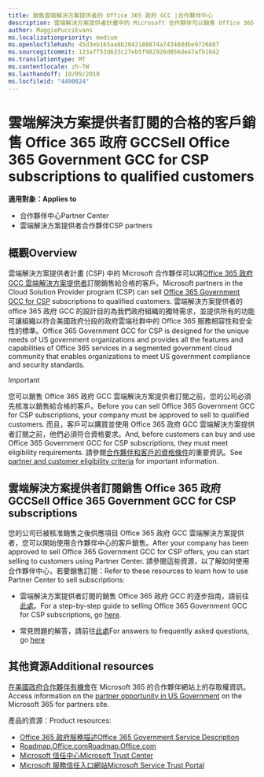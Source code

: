 ```yaml
---
title: 銷售雲端解決方案提供者的 Office 365 政府 GCC |合作夥伴中心
description: 雲端解決方案提供者計畫中的 Microsoft 合作夥伴可以銷售 Office 365 政府 GCC 雲端解決方案提供者訂閱給合格的客戶。 雲端解決方案提供者的 office 365 政府 GCC 的設計目的是為美國政府和政府約聘人員存取各級職權的雲端生產力服務套件，並包含狀態、 本機、 部落、 聯邦平民，和聯邦防禦機構。
author: MaggiePucciEvans
ms.localizationpriority: medium
ms.openlocfilehash: 45d3eb165aa6b2042180874a74340ddbe9726807
ms.sourcegitcommit: 123a7f53d633c27eb5f982926d856de47afb1042
ms.translationtype: MT
ms.contentlocale: zh-TW
ms.lasthandoff: 10/09/2018
ms.locfileid: "4490024"
---
```

# <a name="sell-office-365-government-gcc-for-csp-subscriptions-to-qualified-customers"></a><span data-ttu-id="334f3-104">雲端解決方案提供者訂閱的合格的客戶銷售 Office 365 政府 GCC</span><span class="sxs-lookup"><span data-stu-id="334f3-104">Sell Office 365 Government GCC for CSP subscriptions to qualified customers</span></span>

**<span data-ttu-id="334f3-105">適用對象：</span><span class="sxs-lookup"><span data-stu-id="334f3-105">Applies to</span></span>**

-  <span data-ttu-id="334f3-106">合作夥伴中心</span><span class="sxs-lookup"><span data-stu-id="334f3-106">Partner Center</span></span>
-  <span data-ttu-id="334f3-107">雲端解決方案提供者合作夥伴</span><span class="sxs-lookup"><span data-stu-id="334f3-107">CSP partners</span></span>


## <a name="overview"></a><span data-ttu-id="334f3-108">概觀</span><span class="sxs-lookup"><span data-stu-id="334f3-108">Overview</span></span>

<span data-ttu-id="334f3-109">雲端解決方案提供者計畫 (CSP) 中的 Microsoft 合作夥伴可以將[Office 365 政府 GCC 雲端解決方案提供者](https://www.microsoft.com/microsoft-365/partners/governmentforCSP)訂閱銷售給合格的客戶。</span><span class="sxs-lookup"><span data-stu-id="334f3-109">Microsoft partners in the Cloud Solution Provider program (CSP) can sell [Office 365 Government GCC for CSP](https://www.microsoft.com/microsoft-365/partners/governmentforCSP) subscriptions to qualified customers.</span></span> <span data-ttu-id="334f3-110">雲端解決方案提供者的 office 365 政府 GCC 的設計目的為我們政府組織的獨特需求，並提供所有的功能可讓組織以符合美國政府分段的政府雲端社群中的 Office 365 服務相容性和安全性的標準。</span><span class="sxs-lookup"><span data-stu-id="334f3-110">Office 365 Government GCC for CSP is designed for the unique needs of US government organizations and provides all the features and capabilities of Office 365 services in a segmented government cloud community that enables organizations to meet US government compliance and security standards.</span></span> 

>[!IMPORTANT] 
><span data-ttu-id="334f3-111">您可以銷售 Office 365 政府 GCC 雲端解決方案提供者訂閱之前，您的公司必須先核准以銷售給合格的客戶。</span><span class="sxs-lookup"><span data-stu-id="334f3-111">Before you can sell Office 365 Government GCC for CSP subscriptions, your company must be approved to sell to qualified customers.</span></span> <span data-ttu-id="334f3-112">而且，客戶可以購買並使用 Office 365 政府 GCC 雲端解決方案提供者訂閱之前，他們必須符合資格要求。</span><span class="sxs-lookup"><span data-stu-id="334f3-112">And, before customers can buy and use Office 365 Government GCC for CSP subscriptions, they must meet eligibility requirements.</span></span> <span data-ttu-id="334f3-113">請參閱[合作夥伴和客戶的資格條件](csp-gcc-validate.md)的重要資訊。</span><span class="sxs-lookup"><span data-stu-id="334f3-113">See [partner and customer eligibility criteria](csp-gcc-validate.md) for important information.</span></span>


## <a name="sell-office-365-government-gcc-for-csp-subscriptions"></a><span data-ttu-id="334f3-114">雲端解決方案提供者訂閱銷售 Office 365 政府 GCC</span><span class="sxs-lookup"><span data-stu-id="334f3-114">Sell Office 365 Government GCC for CSP subscriptions</span></span>

<span data-ttu-id="334f3-115">您的公司已被核准銷售之後供應項目 Office 365 政府 GCC 雲端解決方案提供者，您可以開始使用合作夥伴中心的客戶銷售。</span><span class="sxs-lookup"><span data-stu-id="334f3-115">After your company has been approved to sell Office 365 Government GCC for CSP offers, you can start selling to customers using Partner Center.</span></span> <span data-ttu-id="334f3-116">請參閱這些資源，以了解如何使用合作夥伴中心，若要銷售訂閱：</span><span class="sxs-lookup"><span data-stu-id="334f3-116">Refer to these resources to learn how to use Partner Center to sell subscriptions:</span></span> 

-   <span data-ttu-id="334f3-117">雲端解決方案提供者訂閱的銷售 Office 365 政府 GCC 的逐步指南，請前往[此處](https://go.microsoft.com/fwlink/?linkid=2007323)。</span><span class="sxs-lookup"><span data-stu-id="334f3-117">For a step-by-step guide to selling Office 365 Government GCC for CSP subscriptions, go [here](https://go.microsoft.com/fwlink/?linkid=2007323).</span></span>  

-   <span data-ttu-id="334f3-118">常見問題的解答，請前往[此處](https://o365pp.blob.core.windows.net/media/Resources/GCC/Office%20365%20Government%20GCC%20for%20CSP%20Partner%20FAQ.docx)</span><span class="sxs-lookup"><span data-stu-id="334f3-118">For answers to frequently asked questions, go [here](https://o365pp.blob.core.windows.net/media/Resources/GCC/Office%20365%20Government%20GCC%20for%20CSP%20Partner%20FAQ.docx)</span></span>


## <a name="additional-resources"></a><span data-ttu-id="334f3-119">其他資源</span><span class="sxs-lookup"><span data-stu-id="334f3-119">Additional resources</span></span>

<span data-ttu-id="334f3-120">[在美國政府合作夥伴有機會](https://www.microsoft.com/microsoft-365/partners/governmentforCSP)在 Microsoft 365 的合作夥伴網站上的存取權資訊。</span><span class="sxs-lookup"><span data-stu-id="334f3-120">Access information on the [partner opportunity in US Government](https://www.microsoft.com/microsoft-365/partners/governmentforCSP) on the Microsoft 365 for partners site.</span></span>

<span data-ttu-id="334f3-121">產品的資源：</span><span class="sxs-lookup"><span data-stu-id="334f3-121">Product resources:</span></span>

- [<span data-ttu-id="334f3-122">Office 365 政府服務描述</span><span class="sxs-lookup"><span data-stu-id="334f3-122">Office 365 Government Service Description</span></span>](https://technet.microsoft.com/library/mt774581.aspx)
- [<span data-ttu-id="334f3-123">Roadmap.Office.com</span><span class="sxs-lookup"><span data-stu-id="334f3-123">Roadmap.Office.com</span></span>](https://products.office.com/business/office-365-roadmap)
- [<span data-ttu-id="334f3-124">Microsoft 信任中心</span><span class="sxs-lookup"><span data-stu-id="334f3-124">Microsoft Trust Center</span></span>](https://www.microsoft.com/TrustCenter/)
- [<span data-ttu-id="334f3-125">Microsoft 服務信任入口網站</span><span class="sxs-lookup"><span data-stu-id="334f3-125">Microsoft Service Trust Portal</span></span>](https://aka.ms/STP)

